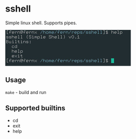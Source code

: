 # sshell
Simple linux shell. Supports pipes.

![](./preview.jpg?raw=true)

## Usage
`make` - build and run

## Supported builtins
- cd
- exit
- help
